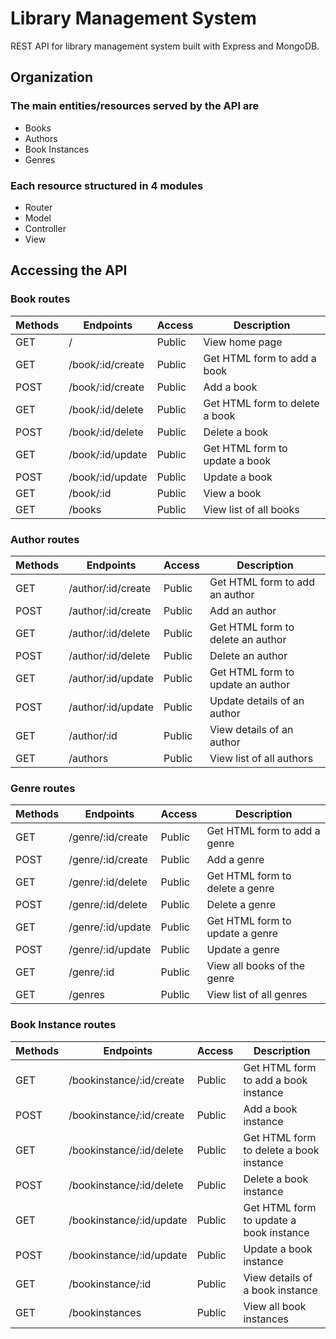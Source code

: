 # Library Management System
REST API for library management system built with Express and MongoDB.

## Organization

### The main entities/resources served by the API are
- Books
- Authors
- Book Instances
- Genres

### Each resource structured in 4 modules
- Router
- Model
- Controller
- View

## Accessing the API 
### Book routes
| Methods | Endpoints                          | Access  | Description                              |
| ------- | ---------------------------------- | ------- | ---------------------------------------- |
| GET     | /                                  | Public  | View home page                           |
| GET     | /book/:id/create                   | Public  | Get HTML form to add a book              |
| POST    | /book/:id/create                   | Public  | Add a book                               |
| GET     | /book/:id/delete                   | Public  | Get HTML form to delete a book           |
| POST    | /book/:id/delete                   | Public  | Delete a book                            |
| GET     | /book/:id/update                   | Public  | Get HTML form to update a book           |
| POST    | /book/:id/update                   | Public  | Update a book                            |
| GET     | /book/:id                          | Public  | View a book                              |
| GET     | /books                             | Public  | View list of all books                   |

### Author routes
| Methods | Endpoints                          | Access  | Description                              |
| ------- | ---------------------------------- | ------- | ---------------------------------------- |
| GET     | /author/:id/create                 | Public  | Get HTML form to add an author           |
| POST    | /author/:id/create                 | Public  | Add an author                            |
| GET     | /author/:id/delete                 | Public  | Get HTML form to delete an author        |
| POST    | /author/:id/delete                 | Public  | Delete an author                         |
| GET     | /author/:id/update                 | Public  | Get HTML form to update an author        |
| POST    | /author/:id/update                 | Public  | Update details of an author              |
| GET     | /author/:id                        | Public  | View details of an author                |
| GET     | /authors                           | Public  | View list of all authors                 |

### Genre routes
| Methods | Endpoints                          | Access  | Description                              |
| ------- | ---------------------------------- | ------- | ---------------------------------------- |
| GET     | /genre/:id/create                  | Public  | Get HTML form to add a genre             |
| POST    | /genre/:id/create                  | Public  | Add a genre                              |
| GET     | /genre/:id/delete                  | Public  | Get HTML form to delete a genre          |
| POST    | /genre/:id/delete                  | Public  | Delete a genre                           |
| GET     | /genre/:id/update                  | Public  | Get HTML form to update a genre          |
| POST    | /genre/:id/update                  | Public  | Update a genre                           |
| GET     | /genre/:id                         | Public  | View all books of the genre              |
| GET     | /genres                            | Public  | View list of all genres                  |

### Book Instance routes
| Methods | Endpoints                          | Access  | Description                              |
| ------- | ---------------------------------- | ------- | ---------------------------------------- |
| GET     | /bookinstance/:id/create           | Public  | Get HTML form to add a book instance     |
| POST    | /bookinstance/:id/create           | Public  | Add a book instance                      |
| GET     | /bookinstance/:id/delete           | Public  | Get HTML form to delete a book instance  |
| POST    | /bookinstance/:id/delete           | Public  | Delete a book instance                   |
| GET     | /bookinstance/:id/update           | Public  | Get HTML form to update a book instance  |
| POST    | /bookinstance/:id/update           | Public  | Update a book instance                   |
| GET     | /bookinstance/:id                  | Public  | View details of a book instance          |
| GET     | /bookinstances                     | Public  | View all book instances                  |



